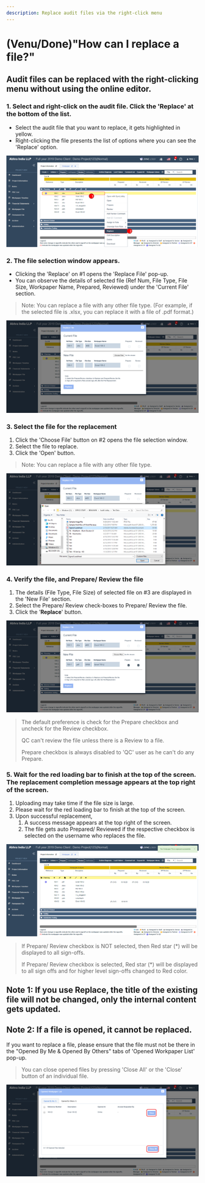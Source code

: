 ```yaml
---
description: Replace audit files via the right-click menu
---
```


# \(Venu/Done\)"How can I replace a file?"

## Audit files can be replaced with the right-clicking menu without using the online editor.

### 1. Select and right-click on the audit file. Click the 'Replace' at the bottom of the list.

* Select the audit file that you want to replace, it gets highlighted in yellow.
* Right-clicking the file presents the list of options where you can see the 'Replace' option.

![](../.gitbook/assets/replace-file-1%20%281%29.png)

### 2. The file selection window appears.

* Clicking the 'Replace' on \#1 opens the 'Replace File' pop-up.
* You can observe the details of selected file \(Ref Num, File Type, File Size, Workpaper Name, Prepared, Reviewed\) under the 'Current File' section.

> Note: You can replace a file with any other file type. \(For example, if the selected file is .xlsx, you can replace it with a file of .pdf format.\)

![](../.gitbook/assets/replace-file-2.png)

### 3. Select the file for the replacement

1. Click the 'Choose File' button on \#2 opens the file selection window.
2. Select the file to replace.
3. Click the 'Open' button.

> Note: You can replace a file with any other file type.

![](../.gitbook/assets/replace-file-3%20%281%29.png)

### 4. Verify the file, and Prepare/ Review the file

1. The details \(File Type, File Size\) of selected file on \#3 are displayed in the 'New File' section. 
2. Select the Prepare/ Review check-boxes to Prepare/ Review the file.
3. Click the '**Replace**' button.  

![](../.gitbook/assets/replace-file-4.png)

> The default preference is check for the Prepare checkbox and uncheck for the Review checkbox.
>
> QC can't review the file unless there is a Review to a file.
>
> Prepare checkbox is always disabled to 'QC' user as he can't do any Prepare.

### 5. Wait for the red loading bar to finish at the top of the screen. The replacement completion message appears at the top right of the screen.

1. Uploading may take time if the file size is large.
2. Please wait for the red loading bar to finish at the top of the screen.
3. Upon successful replacement,
   1. A success message appears at the top right of the screen.
   2. The file gets auto Prepared/ Reviewed if the respective checkbox is selected on the username who replaces the file.

![](../.gitbook/assets/replace-file-5.png)

> If Prepare/ Review checkbox is NOT selected, then Red star \(\*\) will be displayed to all sign-offs.
>
> If Prepare/ Review checkbox is selected, Red star \(\*\) will be displayed to all sign offs and for higher level sign-offs changed to Red color.

## Note 1: If you use Replace, the title of the existing file will not be changed, only the internal content gets updated.

## Note 2: If a file is opened, it cannot be replaced.

If you want to replace a file, please ensure that the file must not be there in the "Opened By Me & Opened By Others" tabs of 'Opened Workpaper List' pop-up.

> You can close opened files by pressing 'Close All' or the 'Close' button of an individual file.

![Project View &amp;gt; Workpaper File &amp;gt; Actions &amp;gt; Opened Workpaper List ](../.gitbook/assets/replace-file-7.png)


